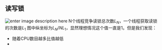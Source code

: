 ## 读写锁
![enter image description here](https://lh3.googleusercontent.com/-qinszIIF6dtOz8LrJeCDC8UjPn4_0pYB21hLgPWiFAW19b_5_rAwPnkXB93g_Wk-_KjybZGvM4N)
N个线程竞争读锁总次数$L_N$，一个线程获取读锁的次数是$L_1$
图中纵坐标为$L_N/NL_1$，显然理想情况这个值一直是1。但是我们发现：
- 随着CPU数目越多比值越低
- 
<!--stackedit_data:
eyJoaXN0b3J5IjpbLTEzOTE1MTA4Niw5MTg2ODM2MDcsNzMwOT
k4MTE2XX0=
-->